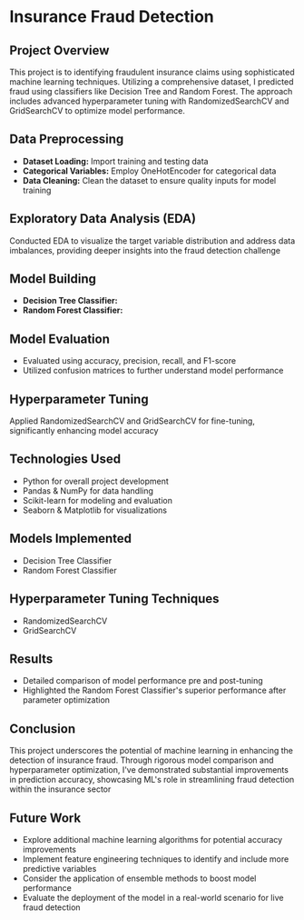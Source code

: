 # Insurance Fraud Detection

## Project Overview
This project is to identifying fraudulent insurance claims using sophisticated machine learning techniques. Utilizing a comprehensive dataset, I predicted fraud using classifiers like Decision Tree and Random Forest. The approach includes advanced hyperparameter tuning with RandomizedSearchCV and GridSearchCV to optimize model performance.

## Data Preprocessing
- **Dataset Loading:** Import training and testing data
- **Categorical Variables:** Employ OneHotEncoder for categorical data
- **Data Cleaning:** Clean the dataset to ensure quality inputs for model training

## Exploratory Data Analysis (EDA)
Conducted EDA to visualize the target variable distribution and address data imbalances, providing deeper insights into the fraud detection challenge

## Model Building
- **Decision Tree Classifier:**
- **Random Forest Classifier:**

## Model Evaluation
- Evaluated using accuracy, precision, recall, and F1-score
- Utilized confusion matrices to further understand model performance

## Hyperparameter Tuning
Applied RandomizedSearchCV and GridSearchCV for fine-tuning, significantly enhancing model accuracy

## Technologies Used
- Python for overall project development
- Pandas & NumPy for data handling
- Scikit-learn for modeling and evaluation
- Seaborn & Matplotlib for visualizations

## Models Implemented
- Decision Tree Classifier
- Random Forest Classifier

## Hyperparameter Tuning Techniques
- RandomizedSearchCV
- GridSearchCV

## Results
- Detailed comparison of model performance pre and post-tuning
- Highlighted the Random Forest Classifier's superior performance after parameter optimization

## Conclusion
This project underscores the potential of machine learning in enhancing the detection of insurance fraud. Through rigorous model comparison and hyperparameter optimization, I've demonstrated substantial improvements in prediction accuracy, showcasing ML's role in streamlining fraud detection within the insurance sector

## Future Work
- Explore additional machine learning algorithms for potential accuracy improvements
- Implement feature engineering techniques to identify and include more predictive variables
- Consider the application of ensemble methods to boost model performance
- Evaluate the deployment of the model in a real-world scenario for live fraud detection
